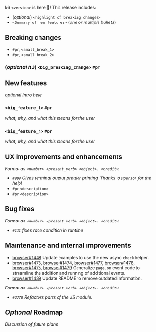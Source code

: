 k6 `<version>` is here 🎉! This release includes:

- (_optional_) `<highlight of breaking changes>`
- `<Summary of new features>` (_one or multiple bullets_)


## Breaking changes

- `#pr`, `<small_break_1>`
- `#pr`, `<small_break_2>`

### (_optional h3_) `<big_breaking_change>` `#pr`

## New features

_optional intro here_

### `<big_feature_1>` `#pr`

_what, why, and what this means for the user_

### `<big_feature_n>` `#pr`

_what, why, and what this means for the user_

## UX improvements and enhancements

_Format as `<number> <present_verb> <object>. <credit>`_:

- _`#999` Gives terminal output prettier printing. Thanks to `@person` for the help!_
- `#pr` `<description>`
- `#pr` `<description>`

## Bug fixes

_Format as `<number> <present_verb> <object>. <credit>`_:
- _`#111` fixes race condition in runtime_

## Maintenance and internal improvements

- [browser#1448](https://github.com/grafana/xk6-browser/pull/1448) Update examples to use the new async `check` helper.
- [browser#1473](https://github.com/grafana/xk6-browser/pull/1473), [browser#1474](https://github.com/grafana/xk6-browser/pull/1474), [browser#1477](https://github.com/grafana/xk6-browser/pull/1477), [browser#1478](https://github.com/grafana/xk6-browser/pull/1478), [browser#1475](https://github.com/grafana/xk6-browser/pull/1475), [browser#1479](https://github.com/grafana/xk6-browser/pull/1479) Generalize `page.on` event code to streamline the addition and running of additional events.
- [browser#1439](https://github.com/grafana/xk6-browser/pull/1439) Update README to remove outdated information.

_Format as `<number> <present_verb> <object>. <credit>`_:
- _`#2770` Refactors parts of the JS module._

## _Optional_ Roadmap

_Discussion of future plans_
